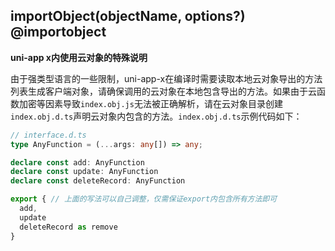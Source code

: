 ## importObject(objectName, options?) @importobject

<!-- UTSUNICLOUDAPIJSON.importObject.description -->

<!-- UTSUNICLOUDAPIJSON.importObject.param -->

<!-- UTSUNICLOUDAPIJSON.importObject.returnValue -->

<!-- UTSUNICLOUDAPIJSON.importObject.compatibility -->

<!-- UTSUNICLOUDAPIJSON.importObject.tutorial -->

**uni-app x内使用云对象的特殊说明**

由于强类型语言的一些限制，uni-app-x在编译时需要读取本地云对象导出的方法列表生成客户端对象，请确保调用的云对象在本地包含导出的方法。如果由于云函数加密等因素导致`index.obj.js`无法被正确解析，请在云对象目录创建`index.obj.d.ts`声明云对象内包含的方法。`index.obj.d.ts`示例代码如下：

```ts
// interface.d.ts
type AnyFunction = (...args: any[]) => any;

declare const add: AnyFunction
declare const update: AnyFunction
declare const deleteRecord: AnyFunction

export { // 上面的写法可以自己调整，仅需保证export内包含所有方法即可
  add,
  update
  deleteRecord as remove
}
```

<!-- UTSUNICLOUDAPIJSON.unicloud-import-object.example -->